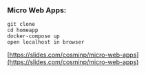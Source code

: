### Micro Web Apps:
	git clone
	cd homeapp
	docker-compose up
	open localhost in browser
	
[https://slides.com/cosminp/micro-web-apps](https://slides.com/cosminp/micro-web-apps)
